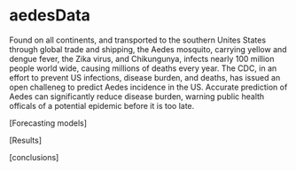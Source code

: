 # aedesData

Found on all continents, and transported to the southern Unites States through global trade and shipping, the Aedes mosquito, carrying yellow and dengue fever, the Zika virus, and Chikungunya, infects nearly 100 million people world wide, causing millions of deaths every year.
The CDC, in an effort to prevent US infections, disease burden, and deaths, has issued an open challeneg to predict Aedes incidence in the US.
Accurate prediction of Aedes can significantly reduce disease burden, warning public health officals of a potential epidemic before it is too late.

[Forecasting models]


[Results]


[conclusions]
